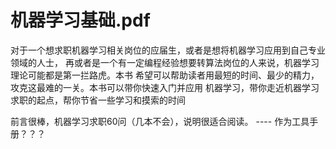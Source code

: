 # 机器学习基础.pdf

对于一个想求职机器学习相关岗位的应届生，或者是想将机器学习应用到自己专业领域的人士，
再或者是一个有一定编程经验想要转算法岗位的人来说，机器学习理论可能都是第一拦路虎。本书
希望可以帮助读者用最短的时间、最少的精力，攻克这最难的一关。本书可以带你快速入门并应用
机器学习，带你走近机器学习求职的起点，帮你节省一些学习和摸索的时间

前言很棒，机器学习求职60问（几本不会），说明很适合阅读。 ---- 作为工具手册？？？

### 

